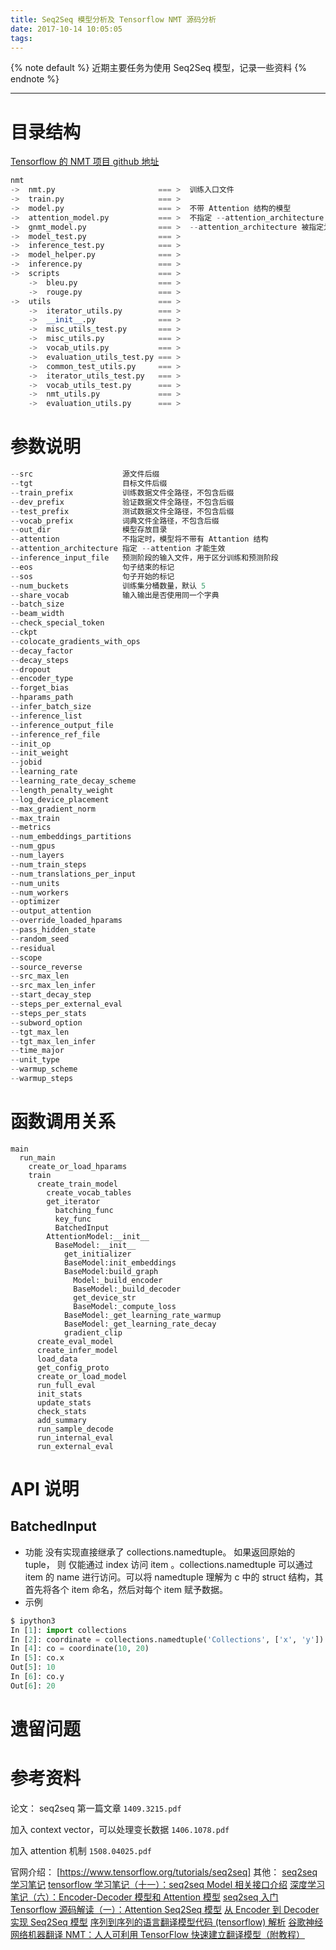 ```yaml
---
title: Seq2Seq 模型分析及 Tensorflow NMT 源码分析
date: 2017-10-14 10:05:05
tags:
---
```


{% note default %}
近期主要任务为使用 Seq2Seq 模型，记录一些资料
{% endnote %}

<!--more-->

---

# 目录结构
[Tensorflow 的 NMT 项目 github 地址](https://github.com/tensorflow/nmt#encoder)
```python
nmt
->  nmt.py                       === >  训练入口文件
->  train.py                     === >
->  model.py                     === >  不带 Attention 结构的模型
->  attention_model.py           === >  不指定 --attention_architecture 时，带 Attention 结构的模型
->  gnmt_model.py                === >  --attention_architecture 被指定为 gnmt 或 gnmt_v2 时，带 Attention 结构的模型
->  model_test.py                === >
->  inference_test.py            === >
->  model_helper.py              === >
->  inference.py                 === >
->  scripts                      === >
    ->  bleu.py                  === >
    ->  rouge.py                 === >
->  utils                        === >
    ->  iterator_utils.py        === >
    ->  __init__.py              === >
    ->  misc_utils_test.py       === >
    ->  misc_utils.py            === >
    ->  vocab_utils.py           === >
    ->  evaluation_utils_test.py === >
    ->  common_test_utils.py     === >
    ->  iterator_utils_test.py   === >
    ->  vocab_utils_test.py      === >
    ->  nmt_utils.py             === >
    ->  evaluation_utils.py      === >
```

# 参数说明
```python
--src                    源文件后缀
--tgt                    目标文件后缀
--train_prefix           训练数据文件全路径，不包含后缀
--dev_prefix             验证数据文件全路径，不包含后缀
--test_prefix            测试数据文件全路径，不包含后缀
--vocab_prefix           词典文件全路径，不包含后缀
--out_dir                模型存放目录
--attention              不指定时，模型将不带有 Attantion 结构
--attention_architecture 指定 --attention 才能生效
--inference_input_file   预测阶段的输入文件，用于区分训练和预测阶段
--eos                    句子结束的标记
--sos                    句子开始的标记
--num_buckets            训练集分桶数量，默认 5
--share_vocab            输入输出是否使用同一个字典
--batch_size
--beam_width
--check_special_token
--ckpt
--colocate_gradients_with_ops
--decay_factor
--decay_steps
--dropout
--encoder_type
--forget_bias
--hparams_path
--infer_batch_size
--inference_list
--inference_output_file
--inference_ref_file
--init_op
--init_weight
--jobid
--learning_rate
--learning_rate_decay_scheme
--length_penalty_weight
--log_device_placement
--max_gradient_norm
--max_train
--metrics
--num_embeddings_partitions
--num_gpus
--num_layers
--num_train_steps
--num_translations_per_input
--num_units
--num_workers
--optimizer
--output_attention
--override_loaded_hparams
--pass_hidden_state
--random_seed
--residual
--scope
--source_reverse
--src_max_len
--src_max_len_infer
--start_decay_step
--steps_per_external_eval
--steps_per_stats
--subword_option
--tgt_max_len
--tgt_max_len_infer
--time_major
--unit_type
--warmup_scheme
--warmup_steps
```

# 函数调用关系
```
main
  run_main
    create_or_load_hparams
    train
      create_train_model
        create_vocab_tables
        get_iterator
          batching_func
          key_func
          BatchedInput
        AttentionModel:__init__
          BaseModel:__init__
            get_initializer
            BaseModel:init_embeddings
            BaseModel:build_graph
              Model:_build_encoder
              BaseModel:_build_decoder
              get_device_str
              BaseModel:_compute_loss
            BaseModel:_get_learning_rate_warmup
            BaseModel:_get_learning_rate_decay
            gradient_clip
      create_eval_model
      create_infer_model
      load_data
      get_config_proto
      create_or_load_model
      run_full_eval
      init_stats
      update_stats
      check_stats
      add_summary
      run_sample_decode
      run_internal_eval
      run_external_eval

```

# API 说明
## BatchedInput
* 功能
没有实现直接继承了 collections.namedtuple。 如果返回原始的 tuple， 则 仅能通过 index 访问 item 。collections.namedtuple 可以通过 item 的 name 进行访问。可以将 namedtuple 理解为 c 中的 struct 结构，其首先将各个 item 命名，然后对每个 item 赋予数据。
* 示例
```python
$ ipython3
In [1]: import collections
In [2]: coordinate = collections.namedtuple('Collections', ['x', 'y'])
In [4]: co = coordinate(10, 20)
In [5]: co.x
Out[5]: 10
In [6]: co.y
Out[6]: 20
```

# 遗留问题

# 参考资料
论文：
seq2seq 第一篇文章
``1409.3215.pdf``

加入 context vector，可以处理变长数据
``1406.1078.pdf``

加入 attention 机制
``1508.04025.pdf``

官网介绍：
[https://www.tensorflow.org/tutorials/seq2seq]
其他：
[seq2seq 学习笔记](http://blog.csdn.net/Jerr__y/article/details/53749693)
[tensorflow 学习笔记（十一）：seq2seq Model 相关接口介绍](http://blog.csdn.net/u012436149/article/details/52976413)
[深度学习笔记（六）：Encoder-Decoder 模型和 Attention 模型](http://blog.csdn.net/u014595019/article/details/52826423)
[seq2seq 入门](http://www.jianshu.com/p/1d3de928f40c)
[Tensorflow 源码解读（一）：Attention Seq2Seq 模型](https://zhuanlan.zhihu.com/p/27769667)
[从 Encoder 到 Decoder 实现 Seq2Seq 模型](https://zhuanlan.zhihu.com/p/27608348)
[序列到序列的语言翻译模型代码 (tensorflow) 解析](https://www.grt1st.cn/posts/seq2seq-code/)
[谷歌神经网络机器翻译 NMT：人人可利用 TensorFlow 快速建立翻译模型（附教程）](http://www.sohu.com/a/157050254_642762)
